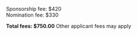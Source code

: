 Sponsorship fee: $420 <br />
Nomination fee: $330 <br />

**Total fees: $750.00**
Other applicant fees may apply